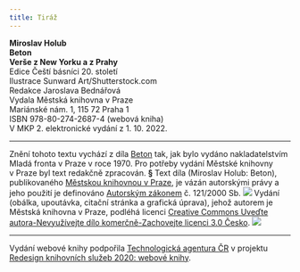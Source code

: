 ```yaml
---
title: Tiráž
---
```


**Miroslav Holub    
Beton**  
**Verše z New Yorku a z Prahy**  
Edice Čeští básníci 20. století  
Ilustrace Sunward Art/Shutterstock.com  
Redakce Jaroslava Bednářová  
Vydala Městská knihovna v Praze  
Mariánské nám. 1, 115 72 Praha 1  
ISBN 978-80-274-2687-4 (webová kniha)  
V MKP 2. elektronické vydání z 1. 10. 2022.

***

Znění tohoto textu vychází z díla [Beton](https://search.mlp.cz/cz/titul/beton/98250/#book-content) tak, jak bylo vydáno nakladatelstvím Mladá fronta v Praze v roce 1970. Pro potřeby vydání Městské knihovny v Praze byl text redakčně zpracován.
**§**
Text díla (Miroslav Holub: Beton), publikovaného [Městskou knihovnou v Praze](https://www.mlp.cz/cz/), je vázán autorskými právy a jeho použití je definováno [Autorským zákonem](https://www.mkcr.cz/predpisy-zakonu-709.html) č. 121/2000 Sb.
![](../Images/image001.jpg)
Vydání (obálka, upoutávka, citační stránka a grafická úprava), jehož autorem je Městská knihovna v Praze, podléhá licenci [Creative Commons Uveďte autora-Nevyužívejte dílo komerčně-Zachovejte licenci 3.0 Česko](https://creativecommons.org/licenses/by-nc-sa/3.0/cz/).
![](../Images/image002.jpg)

***

Vydání webové knihy podpořila [Technologická agentura ČR](https://www.tacr.cz/) v projektu [Redesign knihovních služeb 2020: webové knihy](https://starfos.tacr.cz/cs/project/TL04000391).